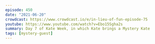```yaml
---
episode: 450
date: "2021-06-20"
crowdcast: https://www.crowdcast.io/e/in-lieu-of-fun-episode-75
youtube: https://www.youtube.com/watch?v=Ebo15Sgha2s
summary: Day 7 of Kate Week, in which Kate brings a Mystery Kate
tags: [mystery-guest]
---
```


